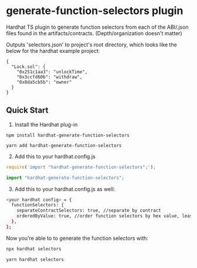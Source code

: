 # generate-function-selectors plugin

Hardhat TS plugin to generate function selectors from each of the ABI/.json files found in the artifacts/contracts. (Depth/organization doesn't matter)

Outputs 'selectors.json' to project's root directory, which looks like the below for the hardhat example project:

```
{
  "Lock.sol": {
    "0x251c1aa3": "unlockTime",
    "0x3ccfd60b": "withdraw",
    "0x8da5cb5b": "owner"
  }
}
```

## Quick Start

1. Install the Hardhat plug-in

```npm
npm install hardhat-generate-function-selectors
```

```yarn
yarn add hardhat-generate-function-selectors
```

2. Add this to your hardhat.config.js

```js
require('import "hardhat-generate-function-selectors";');
```

```ts
import "hardhat-generate-function-selectors";
```

3. Add this to your hardhat.config.js as well:

```bash
<your hardhat config> = {
  functionSelectors: {
    separateContractSelectors: true, //separate by contract
    orderedByValue: true, //order function selectors by hex value, least to greatest
  },
};
```

Now you're able to to generate the function selectors with:

```bash
npx hardhat selectors
```

```bash
yarn hardhat selectors
```
